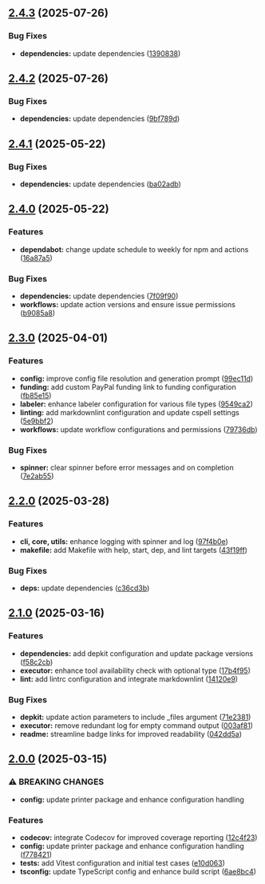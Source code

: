 ## [2.4.3](https://github.com/SP-Packages/depkit/compare/v2.4.2...v2.4.3) (2025-07-26)

### Bug Fixes

* **dependencies:** update dependencies ([1390838](https://github.com/SP-Packages/depkit/commit/1390838884146b5515718c780e826d6914f19e57))

## [2.4.2](https://github.com/SP-Packages/depkit/compare/v2.4.1...v2.4.2) (2025-07-26)

### Bug Fixes

* **dependencies:** update dependencies ([9bf789d](https://github.com/SP-Packages/depkit/commit/9bf789d60a19c2845431f0f375a21417e52694b1))

## [2.4.1](https://github.com/SP-Packages/depkit/compare/v2.4.0...v2.4.1) (2025-05-22)

### Bug Fixes

* **dependencies:** update dependencies ([ba02adb](https://github.com/SP-Packages/depkit/commit/ba02adba6b6e9b185a45d651913bdc07adaf17a2))

## [2.4.0](https://github.com/SP-Packages/depkit/compare/v2.3.0...v2.4.0) (2025-05-22)

### Features

* **dependabot:** change update schedule to weekly for npm and actions ([16a87a5](https://github.com/SP-Packages/depkit/commit/16a87a5a655ae23a2238d523bed8910a69acbd99))

### Bug Fixes

* **dependencies:** update dependencies ([7f09f90](https://github.com/SP-Packages/depkit/commit/7f09f90257013c52904c30952a30f2f114ba11bd))
* **workflows:** update action versions and ensure issue permissions ([b9085a8](https://github.com/SP-Packages/depkit/commit/b9085a872e16a017f6b9de9948e61f5b5a01d092))

## [2.3.0](https://github.com/SP-Packages/depkit/compare/v2.2.0...v2.3.0) (2025-04-01)

### Features

* **config:** improve config file resolution and generation prompt ([99ec11d](https://github.com/SP-Packages/depkit/commit/99ec11d2511b49862dcf5d4877fa68196b7df908))
* **funding:** add custom PayPal funding link to funding configuration ([fb85e15](https://github.com/SP-Packages/depkit/commit/fb85e15d47693c1f423b3f890c834de3a790a237))
* **labeler:** enhance labeler configuration for various file types ([9549ca2](https://github.com/SP-Packages/depkit/commit/9549ca2f2066c8b408a135927f61636ece4c9a1a))
* **linting:** add markdownlint configuration and update cspell settings ([5e9bbf2](https://github.com/SP-Packages/depkit/commit/5e9bbf204297728034a750248c1d2a5fccb863ec))
* **workflows:** update workflow configurations and permissions ([79736db](https://github.com/SP-Packages/depkit/commit/79736db066a2e26b3dac5cc8beca9e9085d99913))

### Bug Fixes

* **spinner:** clear spinner before error messages and on completion ([7e2ab55](https://github.com/SP-Packages/depkit/commit/7e2ab5533970b74ee26d5ef81b9c194bdffaa7b1))

## [2.2.0](https://github.com/SP-Packages/depkit/compare/v2.1.0...v2.2.0) (2025-03-28)

### Features

* **cli, core, utils:** enhance logging with spinner and log ([97f4b0e](https://github.com/SP-Packages/depkit/commit/97f4b0e72013652d5a926471adf1ac6a4bebf3bf))
* **makefile:** add Makefile with help, start, dep, and lint targets ([43f19ff](https://github.com/SP-Packages/depkit/commit/43f19ffb69d49498c79ca2f1b51f997cdce8849a))

### Bug Fixes

* **deps:** update dependencies ([c36cd3b](https://github.com/SP-Packages/depkit/commit/c36cd3b64dc5b9217b6924d31590c2336171de87))

## [2.1.0](https://github.com/SP-Packages/depkit/compare/v2.0.0...v2.1.0) (2025-03-16)

### Features

* **dependencies:** add depkit configuration and update package versions ([f58c2cb](https://github.com/SP-Packages/depkit/commit/f58c2cbb98884452290f048c3b5eeeaefbbef4ef))
* **executor:** enhance tool availability check with optional type ([17b4f95](https://github.com/SP-Packages/depkit/commit/17b4f957a0b38f84e40df6e4fe8fe5dcb3c1c52a))
* **lint:** add lintrc configuration and integrate markdownlint ([14120e9](https://github.com/SP-Packages/depkit/commit/14120e939979e2ae9b9601372a8cad7f2e521c96))

### Bug Fixes

* **depkit:** update action parameters to include _files argument ([71e2381](https://github.com/SP-Packages/depkit/commit/71e23812aa661b205f0bda6674846f7d499bf22d))
* **executor:** remove redundant log for empty command output ([003af81](https://github.com/SP-Packages/depkit/commit/003af8121360ec3efe945ed29168c4cad32214e0))
* **readme:** streamline badge links for improved readability ([042dd5a](https://github.com/SP-Packages/depkit/commit/042dd5a8c08353ddefcf2b7f803dc94f2c07105c))

## [2.0.0](https://github.com/SP-Packages/depkit/compare/v1.0.0...v2.0.0) (2025-03-15)

### ⚠ BREAKING CHANGES

* **config:** update printer package and enhance configuration handling

### Features

* **codecov:** integrate Codecov for improved coverage reporting ([12c4f23](https://github.com/SP-Packages/depkit/commit/12c4f23f2f4ae9e70aa40c0bbc261d41f4c6dda4))
* **config:** update printer package and enhance configuration handling ([f778421](https://github.com/SP-Packages/depkit/commit/f778421b885ccb10842189408483ed0788b11056))
* **tests:** add Vitest configuration and initial test cases ([e10d063](https://github.com/SP-Packages/depkit/commit/e10d0638e131ac54017954ed4795e41210342ac2))
* **tsconfig:** update TypeScript config and enhance build script ([6ae8bc4](https://github.com/SP-Packages/depkit/commit/6ae8bc431feae5b39bf998d27ee5103ee560a6c5))
